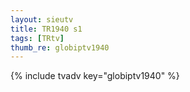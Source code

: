 ```yaml
--- 
layout: sieutv
title: TR1940 s1
tags: [TRtv]
thumb_re: globiptv1940
---
```

{% include tvadv key="globiptv1940" %} 
